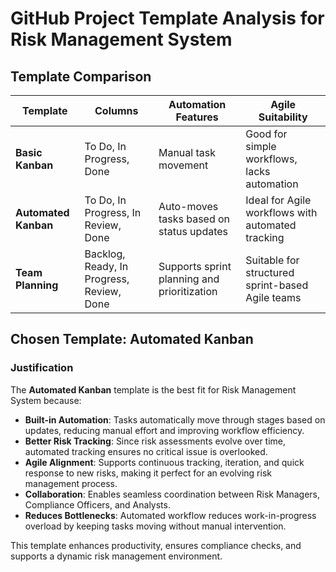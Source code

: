 # GitHub Project Template Analysis for Risk Management System

## Template Comparison

| Template             | Columns               | Automation Features           | Agile Suitability |
|----------------------|----------------------|------------------------------|------------------|
| **Basic Kanban**    | To Do, In Progress, Done | Manual task movement | Good for simple workflows, lacks automation |
| **Automated Kanban** | To Do, In Progress, In Review, Done | Auto-moves tasks based on status updates | Ideal for Agile workflows with automated tracking |
| **Team Planning**    | Backlog, Ready, In Progress, Review, Done | Supports sprint planning and prioritization | Suitable for structured sprint-based Agile teams |

## Chosen Template: **Automated Kanban**

### Justification
The **Automated Kanban** template is the best fit for Risk Management System because:

- **Built-in Automation**: Tasks automatically move through stages based on updates, reducing manual effort and improving workflow efficiency.
- **Better Risk Tracking**: Since risk assessments evolve over time, automated tracking ensures no critical issue is overlooked.
- **Agile Alignment**: Supports continuous tracking, iteration, and quick response to new risks, making it perfect for an evolving risk management process.
- **Collaboration**: Enables seamless coordination between Risk Managers, Compliance Officers, and Analysts.
- **Reduces Bottlenecks**: Automated workflow reduces work-in-progress overload by keeping tasks moving without manual intervention.

This template enhances productivity, ensures compliance checks, and supports a dynamic risk management environment.



